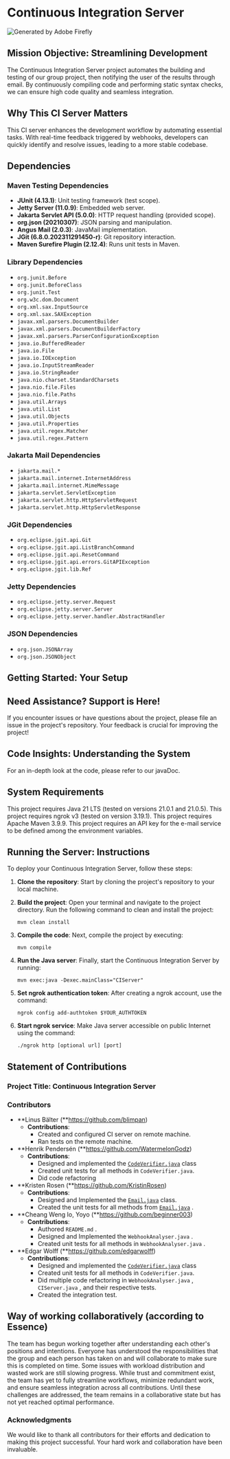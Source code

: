 # Continuous Integration Server
![Generated by Adobe Firefly](./resources/CI_cover.jpg)
## Mission Objective: Streamlining Development

The Continuous Integration Server project automates the building and testing of our group project, then notifying the user of the results through email. By continuously compiling code and performing static syntax checks, we can ensure high code quality and seamless integration.

## Why This CI Server Matters

This CI server enhances the development workflow by automating essential tasks. With real-time feedback triggered by webhooks, developers can quickly identify and resolve issues, leading to a more stable codebase.

## Dependencies

### Maven Testing Dependencies

- **JUnit (4.13.1)**: Unit testing framework (test scope).
- **Jetty Server (11.0.9)**: Embedded web server.
- **Jakarta Servlet API (5.0.0)**: HTTP request handling (provided scope).
- **org.json (20210307)**: JSON parsing and manipulation.
- **Angus Mail (2.0.3)**: JavaMail implementation.
- **JGit (6.8.0.202311291450-r)**: Git repository interaction.
- **Maven Surefire Plugin (2.12.4)**: Runs unit tests in Maven.

### Library Dependencies

- `org.junit.Before`
- `org.junit.BeforeClass`
- `org.junit.Test`
- `org.w3c.dom.Document`
- `org.xml.sax.InputSource`
- `org.xml.sax.SAXException`
- `javax.xml.parsers.DocumentBuilder`
- `javax.xml.parsers.DocumentBuilderFactory`
- `javax.xml.parsers.ParserConfigurationException`
- `java.io.BufferedReader`
- `java.io.File`
- `java.io.IOException`
- `java.io.InputStreamReader`
- `java.io.StringReader`
- `java.nio.charset.StandardCharsets`
- `java.nio.file.Files`
- `java.nio.file.Paths`
- `java.util.Arrays`
- `java.util.List`
- `java.util.Objects`
- `java.util.Properties`
- `java.util.regex.Matcher`
- `java.util.regex.Pattern`

### Jakarta Mail Dependencies

- `jakarta.mail.*`
- `jakarta.mail.internet.InternetAddress`
- `jakarta.mail.internet.MimeMessage`
- `jakarta.servlet.ServletException`
- `jakarta.servlet.http.HttpServletRequest`
- `jakarta.servlet.http.HttpServletResponse`

### JGit Dependencies

- `org.eclipse.jgit.api.Git`
- `org.eclipse.jgit.api.ListBranchCommand`
- `org.eclipse.jgit.api.ResetCommand`
- `org.eclipse.jgit.api.errors.GitAPIException`
- `org.eclipse.jgit.lib.Ref`

### Jetty Dependencies

- `org.eclipse.jetty.server.Request`
- `org.eclipse.jetty.server.Server`
- `org.eclipse.jetty.server.handler.AbstractHandler`

### JSON Dependencies

- `org.json.JSONArray`
- `org.json.JSONObject`
## Getting Started: Your Setup

## Need Assistance? Support is Here!

If you encounter issues or have questions about the project, please file an issue in the project's repository. Your feedback is crucial for improving the project!

## Code Insights: Understanding the System

For an in-depth look at the code, please refer to our javaDoc.

## System Requirements

This project requires Java 21 LTS (tested on versions 21.0.1 and 21.0.5).
This project requires ngrok v3 (tested on version 3.19.1).
This project requires Apache Maven 3.9.9.
This project requires an API key for the e-mail service to be defined among the environment variables.

## Running the Server: Instructions

To deploy your Continuous Integration Server, follow these steps:

1. **Clone the repository**: Start by cloning the project's repository to your local machine.
2. **Build the project**: Open your terminal and navigate to the project directory. Run the following command to clean and install the project:
    
    `mvn clean install`
    
3. **Compile the code**: Next, compile the project by executing:
    
    `mvn compile`
    
4. **Run the Java server**: Finally, start the Continuous Integration Server by running:
    
    `mvn exec:java -Dexec.mainClass="CIServer"`

5. **Set ngrok authentication token**: After creating a ngrok account, use the command:

    `ngrok config add-authtoken $YOUR_AUTHTOKEN`
   
6. **Start ngrok service**: Make Java server accessible on public Internet using the command:

    `./ngrok http [optional url] [port]`

## Statement of Contributions

### Project Title: Continuous Integration Server

### Contributors

- **Linus Bälter (**https://github.com/blimpan)
    - **Contributions**:
        - Created and configured CI server on remote machine.
        - Ran tests on the remote machine.
- **Henrik Pendersén (**https://github.com/WatermelonGodz)
    - **Contributions**:
        - Designed and implemented the [`CodeVerifier.java`](http://CodeVerifier.java) class
        - Created unit tests for all methods in `CodeVerifier.java`.
        - Did code refactoring
- **Kristen Rosen (**https://github.com/KristinRosen)
    - **Contributions**:
        - Designed and Implemented the [`Email.java`](http://Email.java) class.
        - Created the unit tests for all methods from [`Email.java`](http://Email.java) .
- **Cheang Weng Io, Yoyo (**https://github.com/beginner003)
    - **Contributions**:
        - Authored `README.md` .
        - Designed and Implemented the `WebhookAnalyser.java` .
        - Created unit tests for all methods in `WebhookAnalyser.java` .
- **Edgar Wolff (**https://github.com/edgarwolff)
    - **Contributions**:
        - Designed and implemented the [`CodeVerifier.java`](http://CodeVerifier.java) class
        - Created unit tests for all methods in `CodeVerifier.java`.
        - Did multiple code refactoring in `WebhookAnalyser.java` , `CIServer.java` , and their respective tests.
        - Created the integration test.


## Way of working collaboratively (according to Essence)
The team has begun working together after understanding each other's positions and intentions. Everyone has understood the responsibilities that the group and each person has taken on and will collaborate to make sure this is completed on time. Some issues with workload distribution and wasted work are still slowing progress. While trust and commitment exist, the team has yet to fully streamline workflows, minimize redundant work, and ensure seamless integration across all contributions. Until these challenges are addressed, the team remains in a collaborative state but has not yet reached optimal performance.

### Acknowledgments

We would like to thank all contributors for their efforts and dedication to making this project successful. Your hard work and collaboration have been invaluable.
